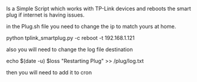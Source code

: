 

Is a Simple Script which works with TP-Link devices and reboots the smart plug if internet is having issues. 


in the Plug.sh file you need to change the ip to match yours at home.

python tplink_smartplug.py -c reboot -t 192.168.1.121

also you will need to change the log file destination

 echo $(date -u) $loss "Restarting Plug" >> /plug/log.txt
 
 then you will need to add it to cron
 

